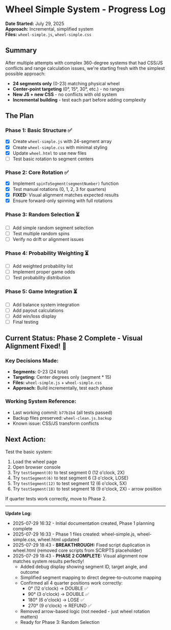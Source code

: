 # Wheel Simple System - Progress Log

**Date Started:** July 29, 2025  
**Approach:** Incremental, simplified system  
**Files:** `wheel-simple.js`, `wheel-simple.css`

## Summary

After multiple attempts with complex 360-degree systems that had CSS/JS conflicts and range calculation issues, we're starting fresh with the simplest possible approach:

- **24 segments only** (0-23) matching physical wheel
- **Center-point targeting** (0°, 15°, 30°, etc.) - no ranges
- **New JS + new CSS** - no conflicts with old system
- **Incremental building** - test each part before adding complexity

## The Plan

### Phase 1: Basic Structure ✅
- [x] Create `wheel-simple.js` with 24-segment array
- [x] Create `wheel-simple.css` with minimal styling
- [x] Update `wheel.html` to use new files
- [ ] Test basic rotation to segment centers

### Phase 2: Core Rotation ✅
- [x] Implement `spinToSegment(segmentNumber)` function
- [x] Test manual rotations (0, 1, 2, 3 for quarters)
- [x] **FIXED:** Visual alignment matches expected results
- [x] Ensure forward-only spinning with full rotations

### Phase 3: Random Selection ⏳
- [ ] Add simple random segment selection
- [ ] Test multiple random spins
- [ ] Verify no drift or alignment issues

### Phase 4: Probability Weighting ⏳
- [ ] Add weighted probability list
- [ ] Implement proper game odds
- [ ] Test probability distribution

### Phase 5: Game Integration ⏳
- [ ] Add balance system integration
- [ ] Add payout calculations
- [ ] Add win/loss display
- [ ] Final testing

## Current Status: Phase 2 Complete - Visual Alignment Fixed! 🎯

### Key Decisions Made:
- **Segments:** 0-23 (24 total)
- **Targeting:** Center degrees only (segment * 15)
- **Files:** `wheel-simple.js` + `wheel-simple.css`
- **Approach:** Build incrementally, test each phase

### Working System Reference:
- Last working commit: `b77b1b4` (all tests passed)
- Backup files preserved: `wheel-clean.js.backup`
- Known issue: CSS/JS transform conflicts

## Next Action:
Test the basic system:
1. Load the wheel page
2. Open browser console
3. Try `testSegment(0)` to test segment 0 (12 o'clock, 2X)
4. Try `testSegment(6)` to test segment 6 (3 o'clock, LOSE) 
5. Try `testSegment(12)` to test segment 12 (6 o'clock, 5X)
6. Try `testSegment(18)` to test segment 18 (9 o'clock, 2X) - arrow position

If quarter tests work correctly, move to Phase 2.

---

**Update Log:**
- 2025-07-29 16:32 - Initial documentation created, Phase 1 planning complete
- 2025-07-29 16:33 - Phase 1 files created: wheel-simple.js, wheel-simple.css, wheel.html updated
- 2025-07-29 18:43 - **BREAKTHROUGH:** Fixed script duplication in wheel.html (removed core scripts from SCRIPTS placeholder)
- 2025-07-29 18:43 - **PHASE 2 COMPLETE:** Visual alignment now matches system results perfectly!
  - Added debug display showing segment ID, target angle, and outcome
  - Simplified segment mapping to direct degree-to-outcome mapping
  - Confirmed all 4 quarter positions work correctly:
    * 0° (12 o'clock) → DOUBLE ✅
    * 90° (3 o'clock) → DOUBLE ✅  
    * 180° (6 o'clock) → LOSE ✅
    * 270° (9 o'clock) → REFUND ✅
  - Removed arrow-based logic (not needed - just wheel rotation matters)
  - Ready for Phase 3: Random Selection
